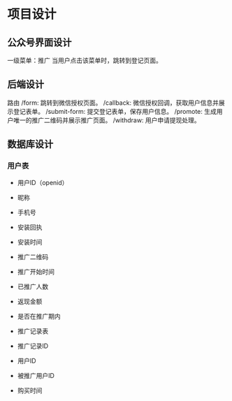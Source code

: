 # 项目设计
## 公众号界面设计
一级菜单：推广
当用户点击该菜单时，跳转到登记页面。
## 后端设计
路由
/form: 跳转到微信授权页面。
/callback: 微信授权回调，获取用户信息并展示登记表单。
/submit-form: 提交登记表单，保存用户信息。
/promote: 生成用户唯一的推广二维码并展示推广页面。
/withdraw: 用户申请提现处理。
## 数据库设计
### 用户表

- 用户ID（openid）
- 昵称
- 手机号
- 安装回执
- 安装时间
- 推广二维码
- 推广开始时间
- 已推广人数
- 返现金额
- 是否在推广期内
- 推广记录表

- 推广记录ID
- 用户ID
- 被推广用户ID
- 购买时间